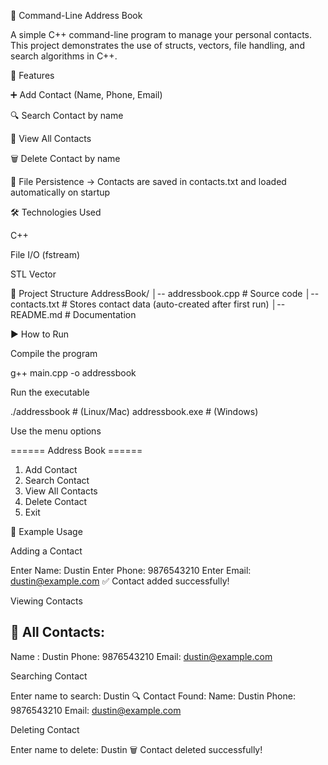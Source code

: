 📒 Command-Line Address Book

A simple C++ command-line program to manage your personal contacts.
This project demonstrates the use of structs, vectors, file handling, and search algorithms in C++.

🚀 Features

➕ Add Contact (Name, Phone, Email)

🔍 Search Contact by name

📑 View All Contacts

🗑️ Delete Contact by name

💾 File Persistence → Contacts are saved in contacts.txt and loaded automatically on startup

🛠️ Technologies Used

C++

File I/O (fstream)

STL Vector

📂 Project Structure
AddressBook/
│-- addressbook.cpp        # Source code
│-- contacts.txt    # Stores contact data (auto-created after first run)
│-- README.md       # Documentation

▶️ How to Run

Compile the program

g++ main.cpp -o addressbook


Run the executable

./addressbook   # (Linux/Mac)
addressbook.exe # (Windows)


Use the menu options

====== Address Book ======
1. Add Contact
2. Search Contact
3. View All Contacts
4. Delete Contact
5. Exit

📖 Example Usage

Adding a Contact

Enter Name: Dustin
Enter Phone: 9876543210
Enter Email: dustin@example.com
✅ Contact added successfully!


Viewing Contacts

📒 All Contacts:
---------------------------
Name : Dustin
Phone: 9876543210
Email: dustin@example.com


Searching Contact

Enter name to search: Dustin
🔍 Contact Found:
Name: Dustin
Phone: 9876543210
Email: dustin@example.com


Deleting Contact

Enter name to delete: Dustin
🗑️ Contact deleted successfully!

